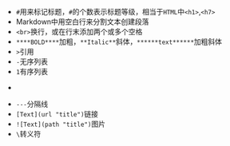 
- `#`用来标记标题，`#`的个数表示标题等级，相当于`HTML`中`<h1>`,`<h7>`
- Markdown中用空白行来分割文本创建段落
- `<br>`换行，或在行末添加两个或多个空格
- `****BOLD****`加粗，`**Italic**`斜体，`******text******`加粗斜体
- `>`引用
- `-`无序列表
- `1`有序列表
- `````代码块
- `---`分隔线
- `[Text](url "title")`链接
- `![Text](path "title")`图片
- `\`转义符